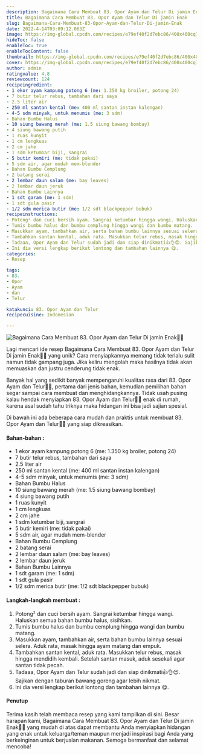 ```yaml
---
description: Bagaimana Cara Membuat 83. Opor Ayam dan Telur Di jamin Enak"
title: Bagaimana Cara Membuat 83. Opor Ayam dan Telur Di jamin Enak
slug: Bagaimana-Cara-Membuat-83-Opor-Ayam-dan-Telur-Di-jamin-Enak
date: 2022-4-14T03:09:12.063Z
image: https://img-global.cpcdn.com/recipes/e79ef40f2d7ebc86/400x400cq70/photo.jpg
hideToc: false
enableToc: true
enableTocContent: false
thumbnail: https://img-global.cpcdn.com/recipes/e79ef40f2d7ebc86/400x400cq70/photo.jpg
cover: https://img-global.cpcdn.com/recipes/e79ef40f2d7ebc86/400x400cq70/photo.jpg
author: admin
ratingvalue: 4.8
reviewcount: 124
recipeingredient:
- 1 ekor ayam kampung potong 6 (me: 1.350 kg broiler, potong 24)
- 7 butir telur rebus, tambahan dari saya
- 2.5 liter air
- 250 ml santan kental (me: 400 ml santan instan kalengan)
- 4-5 sdm minyak, untuk menumis (me: 3 sdm)
- Bahan Bumbu Halus
- 10 siung bawang merah (me: 1.5 siung bawang bombay)
- 4 siung bawang putih
- 1 ruas kunyit
- 1 cm lengkuas
- 2 cm jahe
- 1 sdm ketumbar biji, sangrai
- 5 butir kemiri (me: tidak pakai)
- 5 sdm air, agar mudah mem-blender
- Bahan Bumbu Cemplung
- 2 batang serai
- 2 lembar daun salam (me: bay leaves)
- 2 lembar daun jeruk
- Bahan Bumbu Lainnya
- 1 sdt garam (me: 1 sdm)
- 1 sdt gula pasir
- 1/2 sdm merica butir (me: 1/2 sdt blackpepper bubuk)
recipeinstructions:
- Potong² dan cuci bersih ayam. Sangrai ketumbar hingga wangi. Haluskan semua bahan bumbu halus, sisihkan.
- Tumis bumbu halus dan bumbu cemplung hingga wangi dan bumbu matang.
- Masukkan ayam, tambahkan air, serta bahan bumbu lainnya sesuai selera. Aduk rata, masak hingga ayam matang dan empuk.
- Tambahkan santan kental, aduk rata. Masukkan telur rebus, masak hingga mendidih kembali. Setelah santan masuk, aduk sesekali agar santan tidak pecah.
- Tadaaa, Opor Ayam dan Telur sudah jadi dan siap dinikmati👍👌😍. Sajikan dengan taburan bawang goreng agar lebih nikmat.
- Ini dia versi lengkap berikut lontong dan tambahan lainnya 😋.
categories:
- Resep

tags:
- 83.
- Opor
- Ayam
- dan
- Telur

katakunci: 83. Opor Ayam dan Telur
recipecuisine: Indonesian

---
```


![Bagaimana Cara Membuat 83. Opor Ayam dan Telur Di jamin Enak👩‍🍳](https://img-global.cpcdn.com/recipes/e79ef40f2d7ebc86/400x400cq70/photo.jpg)

Lagi mencari ide resep Bagaimana Cara Membuat 83. Opor Ayam dan Telur Di jamin Enak👩‍🍳 yang unik? Cara menyiapkannya memang tidak terlalu sulit namun tidak gampang juga. Jika keliru mengolah maka hasilnya tidak akan memuaskan dan justru cenderung tidak enak.

Banyak hal yang sedikit banyak mempengaruhi kualitas rasa dari 83. Opor Ayam dan Telur👩‍🍳, pertama dari jenis bahan, kemudian pemilihan bahan segar sampai cara membuat dan menghidangkannya. Tidak usah pusing kalau hendak menyiapkan 83. Opor Ayam dan Telur👩‍🍳 enak di rumah, karena asal sudah tahu triknya maka hidangan ini bisa jadi sajian spesial.

Di bawah ini ada beberapa cara mudah dan praktis untuk membuat 83. Opor Ayam dan Telur👩‍🍳 yang siap dikreasikan.

<!--inarticleads1-->

#### Bahan-bahan :

- 1 ekor ayam kampung potong 6 (me: 1.350 kg broiler, potong 24)
- 7 butir telur rebus, tambahan dari saya
- 2.5 liter air
- 250 ml santan kental (me: 400 ml santan instan kalengan)
- 4-5 sdm minyak, untuk menumis (me: 3 sdm)
- Bahan Bumbu Halus
- 10 siung bawang merah (me: 1.5 siung bawang bombay)
- 4 siung bawang putih
- 1 ruas kunyit
- 1 cm lengkuas
- 2 cm jahe
- 1 sdm ketumbar biji, sangrai
- 5 butir kemiri (me: tidak pakai)
- 5 sdm air, agar mudah mem-blender
- Bahan Bumbu Cemplung
- 2 batang serai
- 2 lembar daun salam (me: bay leaves)
- 2 lembar daun jeruk
- Bahan Bumbu Lainnya
- 1 sdt garam (me: 1 sdm)
- 1 sdt gula pasir
- 1/2 sdm merica butir (me: 1/2 sdt blackpepper bubuk)

<!--inarticleads2-->

#### Langkah-langkah membuat :

1. Potong² dan cuci bersih ayam. Sangrai ketumbar hingga wangi. Haluskan semua bahan bumbu halus, sisihkan.
1. Tumis bumbu halus dan bumbu cemplung hingga wangi dan bumbu matang.
1. Masukkan ayam, tambahkan air, serta bahan bumbu lainnya sesuai selera. Aduk rata, masak hingga ayam matang dan empuk.
1. Tambahkan santan kental, aduk rata. Masukkan telur rebus, masak hingga mendidih kembali. Setelah santan masuk, aduk sesekali agar santan tidak pecah.
1. Tadaaa, Opor Ayam dan Telur sudah jadi dan siap dinikmati👍👌😍. Sajikan dengan taburan bawang goreng agar lebih nikmat.
1. Ini dia versi lengkap berikut lontong dan tambahan lainnya 😋.

#### Penutup

Terima kasih telah membaca resep yang kami tampilkan di sini. Besar harapan kami, Bagaimana Cara Membuat 83. Opor Ayam dan Telur Di jamin Enak👩‍🍳 yang mudah di atas dapat membantu Anda menyiapkan hidangan yang enak untuk keluarga/teman maupun menjadi inspirasi bagi Anda yang berkeinginan untuk berjualan makanan. Semoga bermanfaat dan selamat mencoba!